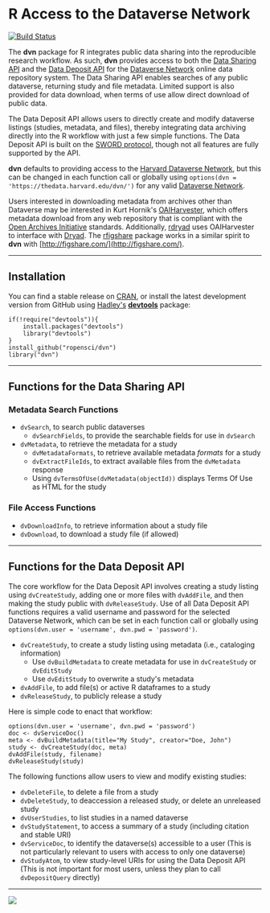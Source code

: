 # R Access to the Dataverse Network #

[![Build Status](https://travis-ci.org/ropensci/dvn.png?branch=master)](https://travis-ci.org/ropensci/dvn)

The **dvn** package for R integrates public data sharing into the reproducible research workflow. As such, **dvn** provides access to both the [Data Sharing API](http://guides.thedata.org/node/13328) and the [Data Deposit API](http://devguide.thedata.org/features/api/data-deposit/) for the [Dataverse Network](http://thedata.org/) online data repository system. The Data Sharing API enables searches of any public dataverse, returning study and file metadata. Limited support is also provided for data download, when terms of use allow direct download of public data.

The Data Deposit API allows users to directly create and modify dataverse listings (studies, metadata, and files), thereby integrating data archiving directly into the R workflow with just a few simple functions. The Data Deposit API is built on the [SWORD protocol](http://en.wikipedia.org/wiki/SWORD_%28protocol%29), though not all features are fully supported by the API.

**dvn** defaults to providing access to the [Harvard Dataverse Network](https://thedata.harvard.edu/dvn/), but this can be changed in each function call or globally using `options(dvn = 'https://thedata.harvard.edu/dvn/')` for any valid [Dataverse Network](http://thedata.org/book/dataverse-networks-around-world).

Users interested in downloading metadata from archives other than Dataverse may be interested in Kurt Hornik's [OAIHarvester](http://cran.r-project.org/web/packages/OAIHarvester/index.html), which offers metadata download from any web repository that is compliant with the [Open Archives Initiative](http://www.openarchives.org/) standards. Additionally, [rdryad](http://cran.fhcrc.org/web/packages/rdryad/index.html) uses OAIHarvester to interface with [Dryad](http://datadryad.org/). The [rfigshare](http://cran.r-project.org/web/packages/rfigshare/) package works in a similar spirit to **dvn** with [http://figshare.com/](http://figshare.com/).

---
## Installation ##

You can find a stable release on [CRAN](http://cran.r-project.org/web/packages/dvn/index.html), or install the latest development version from GitHub using [Hadley's](http://had.co.nz/) [**devtools**](http://cran.r-project.org/web/packages/devtools/index.html) package:

```
if(!require("devtools")){
    install.packages("devtools")
    library("devtools")
}
install_github("ropensci/dvn")
library("dvn")
```

---
## Functions for the Data Sharing API ##
### Metadata Search Functions ###
* `dvSearch`, to search public dataverses
  * `dvSearchFields`, to provide the searchable fields for use in `dvSearch`
* `dvMetadata`, to retrieve the metadata for a study
  * `dvMetadataFormats`, to retrieve available metadata *formats* for a study
  * `dvExtractFileIds`, to extract available files from the `dvMetadata` response
  * Using `dvTermsOfUse(dvMetadata(objectId))` displays Terms Of Use as HTML for the study

### File Access Functions ###
* `dvDownloadInfo`, to retrieve information about a study file
* `dvDownload`, to download a study file (if allowed)

---
## Functions for the Data Deposit API ##

The core workflow for the Data Deposit API involves creating a study listing using `dvCreateStudy`, adding one or more files with `dvAddFile`, and then making the study public with `dvReleaseStudy`. Use of all Data Deposit API functions requires a valid username and password for the selected Dataverse Network, which can be set in each function call or globally using `options(dvn.user = 'username', dvn.pwd = 'password')`.

* `dvCreateStudy`, to create a study listing using metadata (i.e., cataloging information)
  * Use `dvBuildMetadata` to create metadata for use in `dvCreateStudy` or `dvEditStudy`
  * Use `dvEditStudy` to overwrite a study's metadata
* `dvAddFile`, to add file(s) or active R dataframes to a study
* `dvReleaseStudy`, to publicly release a study

Here is simple code to enact that workflow:

```
options(dvn.user = 'username', dvn.pwd = 'password')
doc <- dvServiceDoc()
meta <- dvBuildMetadata(title="My Study", creator="Doe, John")
study <- dvCreateStudy(doc, meta)
dvAddFile(study, filename)
dvReleaseStudy(study)
```

The following functions allow users to view and modify existing studies:
* `dvDeleteFile`, to delete a file from a study
* `dvDeleteStudy`, to deaccession a released study, or delete an unreleased study
* `dvUserStudies`, to list studies in a named dataverse
* `dvStudyStatement`, to access a summary of a study (including citation and stable URI)
* `dvServiceDoc`, to identify the dataverse(s) accessible to a user (This is not particularly relevant to users with access to only one dataverse)
* `dvStudyAtom`, to view study-level URIs for using the Data Deposit API (This is not important for most users, unless they plan to call `dvDepositQuery` directly)

---

[![](http://ropensci.org/public_images/github_footer.png)](http://ropensci.org)
